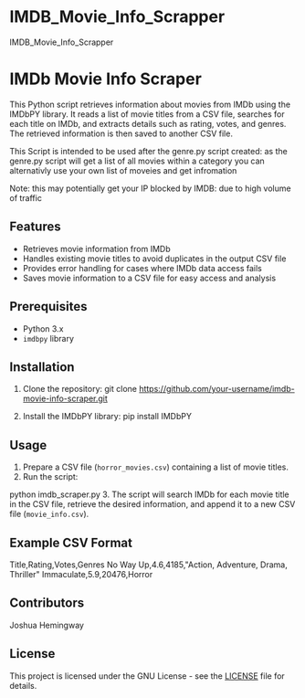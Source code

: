 # IMDB_Movie_Info_Scrapper
IMDB_Movie_Info_Scrapper

# IMDb Movie Info Scraper
This Python script retrieves information about movies from IMDb using the IMDbPY library. It reads a list of movie titles from a CSV file, searches for each title on IMDb, and extracts details such as rating, votes, and genres. The retrieved information is then saved to another CSV file.

This Script is intended to be used after the genre.py script created: as the genre.py script will get a list of all movies within a category
you can alternativly use your own list of moveies and get infromation 

Note: this may potentially get your IP blocked by IMDB: due to high volume of traffic 

## Features

- Retrieves movie information from IMDb
- Handles existing movie titles to avoid duplicates in the output CSV file
- Provides error handling for cases where IMDb data access fails
- Saves movie information to a CSV file for easy access and analysis

## Prerequisites

- Python 3.x
- `imdbpy` library

## Installation

1. Clone the repository:
git clone https://github.com/your-username/imdb-movie-info-scraper.git


2. Install the IMDbPY library:
pip install IMDbPY

## Usage

1. Prepare a CSV file (`horror_movies.csv`) containing a list of movie titles.
2. Run the script:

python imdb_scraper.py
3. The script will search IMDb for each movie title in the CSV file, retrieve the desired information, and append it to a new CSV file (`movie_info.csv`).

## Example CSV Format
Title,Rating,Votes,Genres
No Way Up,4.6,4185,"Action, Adventure, Drama, Thriller"
Immaculate,5.9,20476,Horror


## Contributors
Joshua Hemingway

## License
This project is licensed under the GNU License - see the [LICENSE](LICENSE) file for details.


